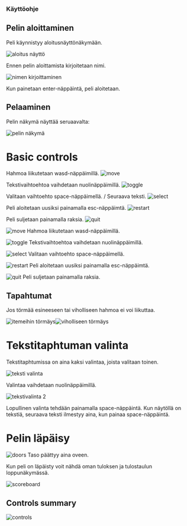 ### Käyttöohje
## Pelin aloittaminen
Peli käynnistyy aloitusnäyttönäkymään.


![aloitus näyttö](https://github.com/emlyy/ot-harjoitustyo/blob/master/dokumentaatio/kuvat/start.png)

Ennen pelin aloittamista kirjoitetaan nimi.

![nimen kirjoittaminen](https://github.com/emlyy/ot-harjoitustyo/blob/master/dokumentaatio/kuvat/name_input.png)

Kun painetaan enter-näppäintä, peli aloitetaan.


## Pelaaminen

Pelin näkymä näyttää seruaavalta:


![pelin näkymä](https://github.com/emlyy/ot-harjoitustyo/blob/master/dokumentaatio/kuvat/game_view.png)


# Basic controls


Hahmoa liikutetaan wasd-näppäimillä.
![move](https://github.com/emlyy/ot-harjoitustyo/blob/master/src/images/controls.png)

Tekstivaihtoehtoa vaihdetaan nuolinäppäimillä.
![toggle](https://github.com/emlyy/ot-harjoitustyo/blob/master/src/images/controls-2.png)

Valitaan vaihtoehto space-näppäimellä. / Seuraava teksti.
![select](https://github.com/emlyy/ot-harjoitustyo/blob/master/src/images/controls-5.png)

Peli aloitetaan uusiksi painamalla esc-näppäimtä.
![restart](https://github.com/emlyy/ot-harjoitustyo/blob/master/src/images/controls-3.png)

Peli suljetaan painamalla raksia.
![quit](https://github.com/emlyy/ot-harjoitustyo/blob/master/dokumentaatio/kuvat/quit.png)




![move](https://github.com/emlyy/ot-harjoitustyo/blob/master/src/images/controls.png) Hahmoa liikutetaan wasd-näppäimillä.

![toggle](https://github.com/emlyy/ot-harjoitustyo/blob/master/src/images/controls-2.png) Tekstivaihtoehtoa vaihdetaan nuolinäppäimillä.

![select](https://github.com/emlyy/ot-harjoitustyo/blob/master/src/images/controls-5.png) Valitaan vaihtoehto space-näppäimellä.

![restart](https://github.com/emlyy/ot-harjoitustyo/blob/master/src/images/controls-3.png) Peli aloitetaan uusiksi painamalla esc-näppäimtä.

![quit](https://github.com/emlyy/ot-harjoitustyo/blob/master/dokumentaatio/kuvat/quit.png) Peli suljetaan painamalla raksia.


## Tapahtumat

Jos törmää esineeseen tai viholliseen hahmoa ei voi liikuttaa.

![itemeihin törmäys](https://github.com/emlyy/ot-harjoitustyo/blob/master/dokumentaatio/kuvat/collision_item.png)![viholliseen törmäys](https://github.com/emlyy/ot-harjoitustyo/blob/master/dokumentaatio/kuvat/combat.png)

# Tekstitaphtuman valinta

Tekstitaphtumissa on aina kaksi valintaa, joista valitaan toinen.


![teksti valinta](https://github.com/emlyy/ot-harjoitustyo/blob/master/dokumentaatio/kuvat/toggle_text1.png)


Valintaa vaihdetaan nuolinäppäimillä.


![tekstivalinta 2](https://github.com/emlyy/ot-harjoitustyo/blob/master/dokumentaatio/kuvat/toggle_text2.png)


Lopullinen valinta tehdään painamalla space-näppäintä. Kun näytöllä on tekstiä, seuraava teksti ilmestyy aina, kun painaa space-näppäintä.


# Pelin läpäisy


![doors](https://github.com/emlyy/ot-harjoitustyo/blob/master/dokumentaatio/kuvat/doors.png) Taso päättyy aina oveen.


Kun peli on läpäisty voit nähdä oman tuloksen ja tulostaulun loppunäkymässä.


![scoreboard](https://github.com/emlyy/ot-harjoitustyo/blob/master/dokumentaatio/kuvat/scoreboard.png)

## Controls summary


![controls](https://github.com/emlyy/ot-harjoitustyo/blob/master/dokumentaatio/kuvat/all_controls.png)
